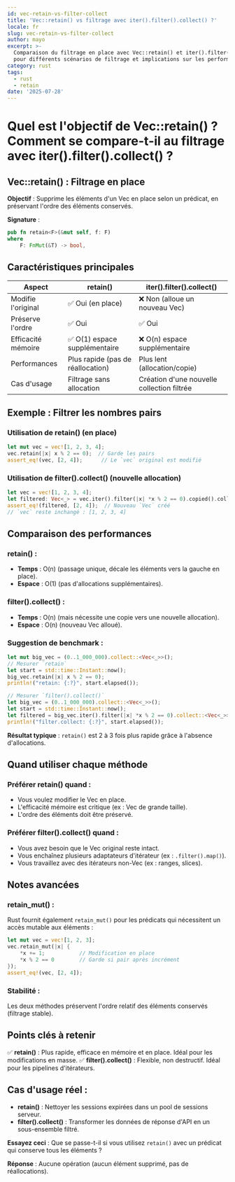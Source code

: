 ```yaml
---
id: vec-retain-vs-filter-collect
title: 'Vec::retain() vs filtrage avec iter().filter().collect() ?'
locale: fr
slug: vec-retain-vs-filter-collect
author: mayo
excerpt: >-
  Comparaison du filtrage en place avec Vec::retain() et iter().filter().collect()
  pour différents scénarios de filtrage et implications sur les performances
category: rust
tags:
  - rust
  - retain
date: '2025-07-28'
---
```


# Quel est l'objectif de Vec::retain() ? Comment se compare-t-il au filtrage avec iter().filter().collect() ?

## Vec::retain() : Filtrage en place

**Objectif** : Supprime les éléments d'un Vec en place selon un prédicat, en préservant l'ordre des éléments conservés.

**Signature** :
```rust
pub fn retain<F>(&mut self, f: F)
where
    F: FnMut(&T) -> bool,
```

## Caractéristiques principales

| Aspect | retain() | iter().filter().collect() |
|--------|----------|---------------------------|
| Modifie l'original | ✅ Oui (en place) | ❌ Non (alloue un nouveau Vec) |
| Préserve l'ordre | ✅ Oui | ✅ Oui |
| Efficacité mémoire | ✅ O(1) espace supplémentaire | ❌ O(n) espace supplémentaire |
| Performances | Plus rapide (pas de réallocation) | Plus lent (allocation/copie) |
| Cas d'usage | Filtrage sans allocation | Création d'une nouvelle collection filtrée |

## Exemple : Filtrer les nombres pairs

### Utilisation de retain() (en place)
```rust
let mut vec = vec![1, 2, 3, 4];
vec.retain(|x| x % 2 == 0);  // Garde les pairs
assert_eq!(vec, [2, 4]);      // Le `vec` original est modifié
```

### Utilisation de filter().collect() (nouvelle allocation)
```rust
let vec = vec![1, 2, 3, 4];
let filtered: Vec<_> = vec.iter().filter(|x| *x % 2 == 0).copied().collect();
assert_eq!(filtered, [2, 4]);  // Nouveau `Vec` créé
// `vec` reste inchangé : [1, 2, 3, 4]
```

## Comparaison des performances

### retain() :
- **Temps** : O(n) (passage unique, décale les éléments vers la gauche en place).
- **Espace** : O(1) (pas d'allocations supplémentaires).

### filter().collect() :
- **Temps** : O(n) (mais nécessite une copie vers une nouvelle allocation).
- **Espace** : O(n) (nouveau Vec alloué).

### Suggestion de benchmark :
```rust
let mut big_vec = (0..1_000_000).collect::<Vec<_>>();
// Mesurer `retain`
let start = std::time::Instant::now();
big_vec.retain(|x| x % 2 == 0);
println!("retain: {:?}", start.elapsed());

// Mesurer `filter().collect()`
let big_vec = (0..1_000_000).collect::<Vec<_>>();
let start = std::time::Instant::now();
let filtered = big_vec.iter().filter(|x| *x % 2 == 0).collect::<Vec<_>>();
println!("filter.collect: {:?}", start.elapsed());
```

**Résultat typique** : `retain()` est 2 à 3 fois plus rapide grâce à l'absence d'allocations.

## Quand utiliser chaque méthode

### Préférer retain() quand :
- Vous voulez modifier le Vec en place.
- L'efficacité mémoire est critique (ex : Vec de grande taille).
- L'ordre des éléments doit être préservé.

### Préférer filter().collect() quand :
- Vous avez besoin que le Vec original reste intact.
- Vous enchaînez plusieurs adaptateurs d'itérateur (ex : `.filter().map()`).
- Vous travaillez avec des itérateurs non-Vec (ex : ranges, slices).

## Notes avancées

### retain_mut() :
Rust fournit également `retain_mut()` pour les prédicats qui nécessitent un accès mutable aux éléments :

```rust
let mut vec = vec![1, 2, 3];
vec.retain_mut(|x| {
    *x += 1;           // Modification en place
    *x % 2 == 0        // Garde si pair après incrément
});
assert_eq!(vec, [2, 4]);
```

### Stabilité :
Les deux méthodes préservent l'ordre relatif des éléments conservés (filtrage stable).

## Points clés à retenir

✅ **retain()** : Plus rapide, efficace en mémoire et en place. Idéal pour les modifications en masse.
✅ **filter().collect()** : Flexible, non destructif. Idéal pour les pipelines d'itérateurs.

## Cas d'usage réel :
- **retain()** : Nettoyer les sessions expirées dans un pool de sessions serveur.
- **filter().collect()** : Transformer les données de réponse d'API en un sous-ensemble filtré.

**Essayez ceci** : Que se passe-t-il si vous utilisez `retain()` avec un prédicat qui conserve tous les éléments ?

**Réponse** : Aucune opération (aucun élément supprimé, pas de réallocations).